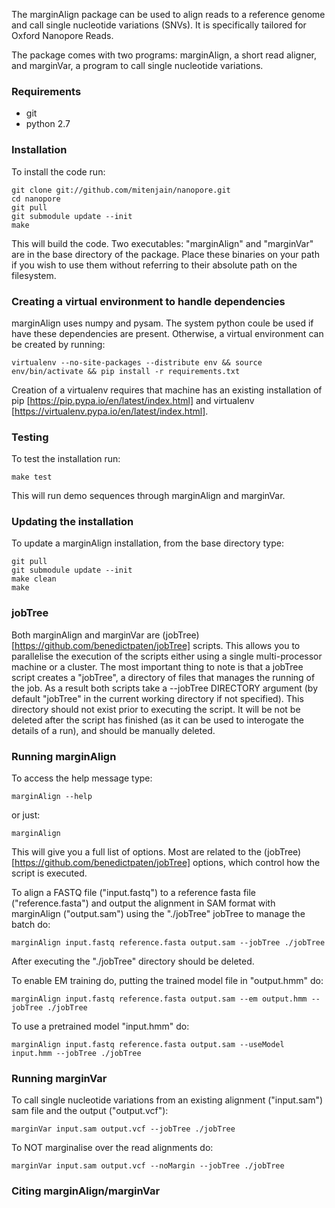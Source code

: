 The marginAlign package can be used to align reads to a reference genome and call single nucleotide variations (SNVs). It is specifically tailored for Oxford Nanopore Reads.

The package comes with two programs: marginAlign, a short read aligner, and marginVar, a program to call single nucleotide variations.

### Requirements
* git
* python 2.7

### Installation
To install the code run:

    git clone git://github.com/mitenjain/nanopore.git
    cd nanopore
    git pull
    git submodule update --init
    make

This will build the code. Two executables: "marginAlign" and "marginVar" are in the base directory
of the package. Place these binaries on your path if you wish to use them without referring to their absolute
path on the filesystem.

### Creating a virtual environment to handle dependencies
marginAlign uses numpy and pysam. The system python coule be used if have these dependencies are present. Otherwise, a virtual environment can be created by running:

    virtualenv --no-site-packages --distribute env && source env/bin/activate && pip install -r requirements.txt

Creation of a virtualenv requires that machine has an existing installation of pip [https://pip.pypa.io/en/latest/index.html] and virtualenv [https://virtualenv.pypa.io/en/latest/index.html].

### Testing
To test the installation run:

    make test
    
This will run demo sequences through marginAlign and marginVar.
    
### Updating the installation
To update a marginAlign installation, from the base directory type:

    git pull
    git submodule update --init
    make clean
    make

### jobTree

Both marginAlign and marginVar are (jobTree)[https://github.com/benedictpaten/jobTree] scripts. This allows you to parallelise the execution of the scripts either using a single multi-processor machine or a cluster. The most important thing to note is that a jobTree script creates a "jobTree", a directory of files that manages the running of the job. As a result both scripts take a --jobTree DIRECTORY argument (by default "jobTree" in the current working directory if not specified). This directory should not exist prior to executing the script. It will be not be deleted after the script has finished (as it can be used to interogate the details of a run), and should be manually deleted.

### Running marginAlign

To access the help message type:

    marginAlign --help

or just:

    marginAlign

This will give you a full list of options. Most are related to the (jobTree)[https://github.com/benedictpaten/jobTree] options, which control how the script is executed. 

To align a FASTQ file ("input.fastq") to a reference fasta file ("reference.fasta") and output the alignment in SAM format with marginAlign ("output.sam") using the "./jobTree" jobTree to manage the batch do:

    marginAlign input.fastq reference.fasta output.sam --jobTree ./jobTree

After executing the "./jobTree" directory should be deleted.

To enable EM training do, putting the trained model file in "output.hmm" do:

    marginAlign input.fastq reference.fasta output.sam --em output.hmm --jobTree ./jobTree

To use a pretrained model "input.hmm" do:

    marginAlign input.fastq reference.fasta output.sam --useModel input.hmm --jobTree ./jobTree

### Running marginVar

To call single nucleotide variations from an existing alignment ("input.sam") sam file and the output ("output.vcf"):

    marginVar input.sam output.vcf --jobTree ./jobTree

To NOT marginalise over the read alignments do:

    marginVar input.sam output.vcf --noMargin --jobTree ./jobTree

### Citing marginAlign/marginVar
